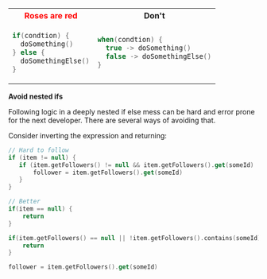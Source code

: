 
<table width="100%">
<tr>
    <th style="color:red">Roses are <span style="color:red">red</span></th>
    <th>Don't</th>
  </tr>
<tr>
<td>

  ```kotlin
  if(condtion) {
    doSomething()
  } else {
    doSomethingElse()
  }
  ```

</td>
<td>

  ```kotlin
  when(condtion) {
    true -> doSomething()
    false -> doSomethingElse()
  }
  ```

</td>
</tr>
</table>

**Avoid nested ifs**

Following logic in a deeply nested if else mess can be hard and error prone for the next developer. There are several ways of avoiding that.

Consider inverting the expression and returning:
```kotlin
// Hard to follow
if (item != null) {
   if (item.getFollowers() != null && item.getFollowers().get(someId) != null) {
       follower = item.getFollowers().get(someId)
   }
}

// Better
if(item == null) {
    return
}

if(item.getFollowers() == null || !item.getFollowers().contains(someId)) {
    return
}

follower = item.getFollowers().get(someId)
```
